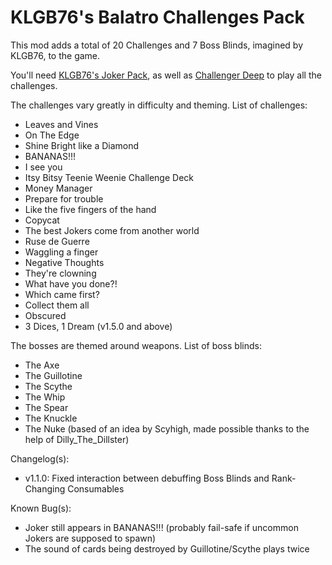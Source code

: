 # KLGB76's Balatro Challenges Pack

This mod adds a total of 20 Challenges and 7 Boss Blinds, imagined by KLGB76, to the game.

You'll need [KLGB76's Joker Pack﻿](https://github.com/KLGB76/KLGB76-s-Balatro-Joker-Pack), as well as [Challenger Deep﻿](https://github.com/OOkayOak/Challenger-Deep) to play all the challenges.

The challenges vary greatly in difficulty and theming. List of challenges:

- Leaves and Vines
- On The Edge
- Shine Bright like a Diamond
- BANANAS!!!
- I see you
- Itsy Bitsy Teenie Weenie Challenge Deck
- Money Manager
- Prepare for trouble
- Like the five fingers of the hand
- Copycat
- The best Jokers come from another world
- Ruse de Guerre
- Waggling a finger
- Negative Thoughts
- They're clowning
- What have you done?!
- Which came first?
- Collect them all
- Obscured
- 3 Dices, 1 Dream (v1.5.0 and above)

The bosses are themed around weapons. List of boss blinds:

- The Axe
- The Guillotine
- The Scythe
- The Whip
- The Spear
- The Knuckle
- The Nuke (based of an idea by Scyhigh, made possible thanks to the help of Dilly_The_Dillster)

Changelog(s):

- v1.1.0: Fixed interaction between debuffing Boss Blinds and Rank-Changing Consumables

Known Bug(s):
- Joker still appears in BANANAS!!! (probably fail-safe if uncommon Jokers are supposed to spawn)
- The sound of cards being destroyed by Guillotine/Scythe plays twice
